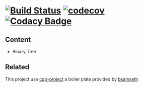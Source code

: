 # [![Build Status](https://dev.azure.com/krosf/krosf/_apis/build/status/krosf-university.EDNL?branchName=master)](https://dev.azure.com/krosf/krosf/_build/latest?definitionId=18&branchName=master) [![codecov](https://codecov.io/gh/krosf-university/EDNL/branch/master/graph/badge.svg)](https://codecov.io/gh/krosf-university/EDNL) [![Codacy Badge](https://api.codacy.com/project/badge/Grade/9a1c26cf3b4f4be390905dad87412ad2)](https://www.codacy.com/app/KROSF/EDNL?utm_source=github.com&utm_medium=referral&utm_content=krosf-university/EDNL&utm_campaign=Badge_Grade)

## Content

- Binary Tree

## Related

This project use [cpp-project](https://github.com/bsamseth/cpp-project) a boiler plate provided by [bsamseth](https://github.com/bsamseth)

